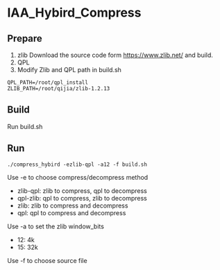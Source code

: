 # IAA_Hybird_Compress
## Prepare
1. zlib
Download the source code form https://www.zlib.net/ and build.
2. QPL
3. Modify Zlib and QPL path in build.sh
```
QPL_PATH=/root/qpl_install
ZLIB_PATH=/root/qijia/zlib-1.2.13
```

## Build
Run build.sh

## Run
```
./compress_hybird -ezlib-qpl -a12 -f build.sh
```
Use -e to choose compress/decompress method
- zlib-qpl: zlib to compress, qpl to decompress
- qpl-zlib: qpl to compress, zlib to decompress
- zlib: zlib to compress and decompress
- qpl: qpl to compress and decompress

Use -a to set the zlib window_bits
- 12: 4k
- 15: 32k

Use -f to choose source file
